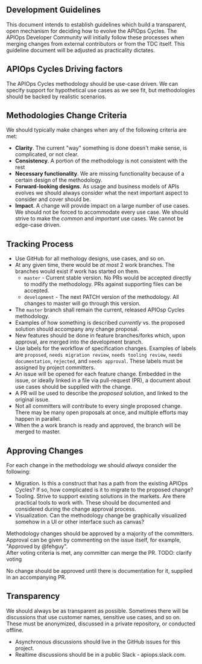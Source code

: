 ## Development Guidelines

This document intends to establish guidelines which build a transparent, open mechanism for deciding how to evolve the APIOps Cycles. 
The APIOps Developer Community will initially follow these processes when merging changes from external contributors or from the TDC itself. 
This guideline document will be adjusted as practicality dictates.

## APIOps Cycles Driving factors

The APIOps Cycles methodology should be use-case driven.  We can specify support for hypothetical use cases as we see fit, 
but methodologies should be backed by realistic scenarios.

## Methodologies Change Criteria

We should typically make changes when any of the following criteria are met:

 - **Clarity**.  The current "way" something is done doesn't make sense, is complicated, or not clear.
 - **Consistency**.  A portion of the methodology is not consistent with the rest
 - **Necessary functionality**.  We are missing functionality because of a certain design of the methodology.
 - **Forward-looking designs**.  As usage and business models of APIs evolves we should always consider what the next important aspect to consider and cover should be.
 - **Impact**.  A change will provide impact on a large number of use cases.  We should not be forced to accommodate every use case.  We should strive to make the _common_ and _important_ use 
 cases.  We cannot be edge-case driven.


## Tracking Process

 - Use GitHub for all methology designs, use cases, and so on.
 - At any given time, there would be _at most_ 2 work branches. The branches would exist if work has started on them. 
   - `master` - Current stable version. No PRs would be accepted directly to modify the methodology. PRs against supporting files can be accepted.
   - `development` - The next PATCH version of the methodology. All changes to master will go through this version.  
 - The `master` branch shall remain the current, released APIOsp Cycles methodology.  
 - Examples of how something is described _currently_ vs. the proposed solution should accompany any change proposal.
 - New features should be done in feature branches/forks which, upon approval, are merged into the development branch.
 - Use labels for the workflow of specification changes.  Examples of labels are `proposed`, `needs migration review`, `needs tooling review`, `needs documentation`, `rejected`, and `needs approval`.  These labels must be assigned by project committers.
 - An issue will be opened for each feature change.  Embedded in the issue, or ideally linked in a file via pull-request (PR), a document about use cases should be supplied with the change.
 - A PR will be used to describe the _proposed_ solution, and linked to the original issue.
 - Not all committers will contribute to every single proposed change.  There may be many open proposals at once, and multiple efforts may happen in parallel.
 - When the a work branch is ready and approved, the branch will be merged to master.

## Approving Changes

For each change in the methodology we should _always_ consider the following:

 - Migration.  Is this a construct that has a path from the existing APIOps Cycles?  If so, how complicated is it to migrate to the proposed change?
 - Tooling.  Strive to support existing solutions in the markets. Are there practical tools to work with. These should be documented and considered during the change approval process.
 - Visualization.  Can the methodology change be graphically visualized somehow in a UI or other interface such as canvas?

Methodology changes should be approved by a majority of the committers.  
Approval can be given by commenting on the issue itself, for example, "Approved by @fehguy".  
After voting criteria is met, any committer can merge the PR. TODO: clarify voting 

No change should be approved until there is documentation for it, supplied in an accompanying PR.

## Transparency

We should always be as transparent as possible.  Sometimes there will be discussions that use customer names, sensitive use cases, and so on.  These must be anonymized, discussed in a private repository, or conducted offline.

 - Asynchronous discussions should live in the GitHub issues for this project.
 - Realtime discussions should be in a public Slack - apiops.slack.com.

